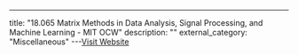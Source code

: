 ---
title: "18.065 Matrix Methods in Data Analysis, Signal Processing, and Machine Learning - MIT OCW"
description: ""
external_category: "Miscellaneous"
---[Visit Website](https://ocw.mit.edu/courses/18-065-matrix-methods-in-data-analysis-signal-processing-and-machine-learning-spring-2018/video_galleries/video-lectures/)

